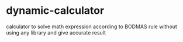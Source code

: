 # dynamic-calculator
calculator to solve math expression according to BODMAS rule without using any library and give accurate result 

